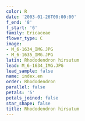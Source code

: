```yaml
---
color: R
date: '2003-01-26T00:00:00'
f_end: '8'
f_start: '6'
family: Ericaceae
flower_type: C
image:
- M_6-1634_IMG.JPG
- M_6-1635_IMG.JPG
latin: Rhododendron hirsutum
lead: M_6-1634_IMG.JPG
lead_sample: false
name: index.en
order: Rhododendron
parallel: false
petals: '5'
petals_joined: false
star_shape: false
title: Rhododendron hirsutum
---
```

